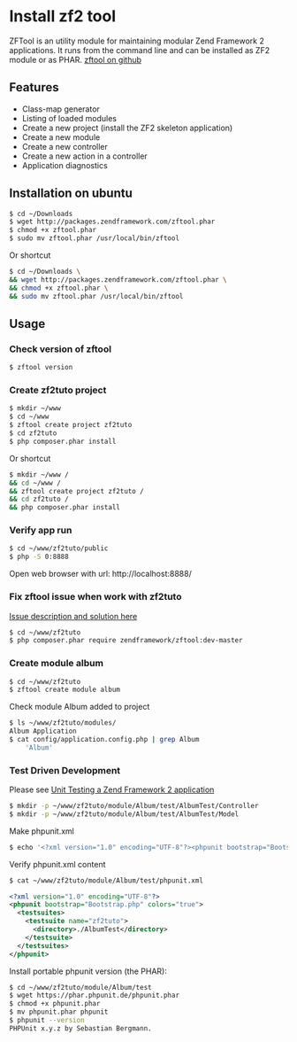 # Install zf2 tool

ZFTool is an utility module for maintaining modular Zend Framework 2 applications. It runs from the command line and can be installed as ZF2 module or as PHAR.
[zftool on github]


## Features

* Class-map generator
* Listing of loaded modules
* Create a new project (install the ZF2 skeleton application)
* Create a new module
* Create a new controller
* Create a new action in a controller
* Application diagnostics

## Installation on ubuntu
```sh
$ cd ~/Downloads
$ wget http://packages.zendframework.com/zftool.phar
$ chmod +x zftool.phar
$ sudo mv zftool.phar /usr/local/bin/zftool
```
Or shortcut
```sh
$ cd ~/Downloads \
&& wget http://packages.zendframework.com/zftool.phar \
&& chmod +x zftool.phar \
&& sudo mv zftool.phar /usr/local/bin/zftool
```

## Usage
### Check version of zftool
```sh
$ zftool version
```
### Create zf2tuto project
```sh
$ mkdir ~/www
$ cd ~/www
$ zftool create project zf2tuto
$ cd zf2tuto
$ php composer.phar install
```
Or shortcut
```sh
$ mkdir ~/www /
&& cd ~/www /
&& zftool create project zf2tuto /
&& cd zf2tuto /
&& php composer.phar install
```

### Verify app run
```sh
$ cd ~/www/zf2tuto/public
$ php -S 0:8888
```
Open web browser with url: http://localhost:8888/

### Fix zftool issue when work with zf2tuto
[Issue description  and solution here]

```sh
$ cd ~/www/zf2tuto
$ php composer.phar require zendframework/zftool:dev-master
```
### Create module album

```sh
$ cd ~/www/zf2tuto
$ zftool create module album
```
Check module Album added to project
```sh
$ ls ~/www/zf2tuto/modules/
Album Application
$ cat config/application.config.php | grep Album
    'Album'
```
### Test Driven Development 

Please see [Unit Testing a Zend Framework 2 application]
```sh
$ mkdir -p ~/www/zf2tuto/module/Album/test/AlbumTest/Controller
$ mkdir -p ~/www/zf2tuto/module/Album/test/AlbumTest/Model
```

Make phpunit.xml
```sh
$ echo '<?xml version="1.0" encoding="UTF-8"?><phpunit bootstrap="Bootstrap.php" colors="true"><testsuites><testsuite name="zf2tuto"><directory>./AlbumTest</directory></testsuite></testsuites></phpunit>' | xmllint --format - | tee ~/www/zf2tuto/module/Album/test/phpunit.xml
```

Verify phpunit.xml content
```sh
$ cat ~/www/zf2tuto/module/Album/test/phpunit.xml
```

```xml
<?xml version="1.0" encoding="UTF-8"?>
<phpunit bootstrap="Bootstrap.php" colors="true">
  <testsuites>
    <testsuite name="zf2tuto">
      <directory>./AlbumTest</directory>
    </testsuite>
  </testsuites>
</phpunit>
```

Install portable phpunit version (the PHAR):
```sh
$ cd ~/www/zf2tuto/module/Album/test
$ wget https://phar.phpunit.de/phpunit.phar
$ chmod +x phpunit.phar
$ mv phpunit.phar phpunit
$ phpunit --version
PHPUnit x.y.z by Sebastian Bergmann.
```

[zftool on github]: https://github.com/zendframework/ZFTool
[Issue description  and solution here]: https://github.com/zendframework/ZFTool/issues/51#issuecomment-25453131
[Unit Testing a Zend Framework 2 application]: http://framework.zend.com/manual/current/en/tutorials/unittesting.html#setting-up-the-tests-directory
